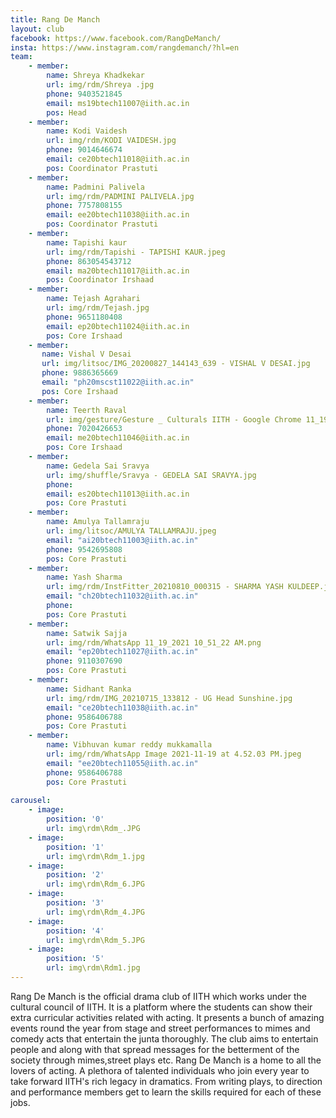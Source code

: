 ```yaml
---
title: Rang De Manch
layout: club
facebook: https://www.facebook.com/RangDeManch/
insta: https://www.instagram.com/rangdemanch/?hl=en
team:
    - member:
        name: Shreya Khadkekar
        url: img/rdm/Shreya .jpg
        phone: 9403521845
        email: ms19btech11007@iith.ac.in
        pos: Head
    - member:
        name: Kodi Vaidesh
        url: img/rdm/KODI VAIDESH.jpg
        phone: 9014646674
        email: ce20btech11018@iith.ac.in
        pos: Coordinator Prastuti
    - member:
        name: Padmini Palivela
        url: img/rdm/PADMINI PALIVELA.jpg
        phone: 7757808155
        email: ee20btech11038@iith.ac.in
        pos: Coordinator Prastuti
    - member:
        name: Tapishi kaur
        url: img/rdm/Tapishi - TAPISHI KAUR.jpeg
        phone: 863054543712
        email: ma20btech11017@iith.ac.in
        pos: Coordinator Irshaad
    - member:
        name: Tejash Agrahari
        url: img/rdm/Tejash.jpg
        phone: 9651180408
        email: ep20btech11024@iith.ac.in
        pos: Core Irshaad
    - member:
       name: Vishal V Desai
       url: img/litsoc/IMG_20200827_144143_639 - VISHAL V DESAI.jpg
       phone: 9886365669
       email: "ph20mscst11022@iith.ac.in"
       pos: Core Irshaad
    - member:
        name: Teerth Raval
        url: img/gesture/Gesture _ Culturals IITH - Google Chrome 11_19_2021 4_02_10 PM.png
        phone: 7020426653
        email: me20btech11046@iith.ac.in
        pos: Core Irshaad
    - member:
        name: Gedela Sai Sravya
        url: img/shuffle/Sravya - GEDELA SAI SRAVYA.jpg
        phone: 
        email: es20btech11013@iith.ac.in
        pos: Core Prastuti
    - member:
        name: Amulya Tallamraju
        url: img/litsoc/AMULYA TALLAMRAJU.jpeg
        email: "ai20btech11003@iith.ac.in"
        phone: 9542695808
        pos: Core Prastuti
    - member:
        name: Yash Sharma
        url: img/rdm/InstFitter_20210810_000315 - SHARMA YASH KULDEEP.jpg
        email: "ch20btech11032@iith.ac.in"
        phone: 
        pos: Core Prastuti
    - member:
        name: Satwik Sajja
        url: img/rdm/WhatsApp 11_19_2021 10_51_22 AM.png
        email: "ep20btech11027@iith.ac.in"
        phone: 9110307690
        pos: Core Prastuti
    - member:
        name: Sidhant Ranka
        url: img/rdm/IMG_20210715_133812 - UG Head Sunshine.jpg
        email: "ce20btech11038@iith.ac.in"
        phone: 9586406788
        pos: Core Prastuti
    - member:
        name: Vibhuvan kumar reddy mukkamalla
        url: img/rdm/WhatsApp Image 2021-11-19 at 4.52.03 PM.jpeg
        email: "ee20btech11055@iith.ac.in"
        phone: 9586406788
        pos: Core Prastuti
    
carousel:
    - image:
        position: '0'
        url: img\rdm\Rdm_.JPG
    - image: 
        position: '1'
        url: img\rdm\Rdm_1.jpg
    - image:
        position: '2'
        url: img\rdm\Rdm_6.JPG
    - image: 
        position: '3'
        url: img\rdm\Rdm_4.JPG
    - image: 
        position: '4'
        url: img\rdm\Rdm_5.JPG
    - image: 
        position: '5'
        url: img\rdm\Rdm1.jpg
---
```


Rang De Manch is the official drama club of IITH which works under the cultural council of IITH. It is a platform where the students can show their extra curricular activities related with acting. It presents a bunch of amazing events round the year from stage and street performances to mimes and comedy acts that entertain the junta thoroughly. The club aims to entertain people and along with that spread messages for the betterment of the society through mimes,street plays etc. Rang De Manch is a home to all the lovers of acting. A plethora of talented individuals who join every year to take forward IITH's rich legacy in dramatics. From writing plays, to direction and performance members get to learn the skills required for each of these jobs.
